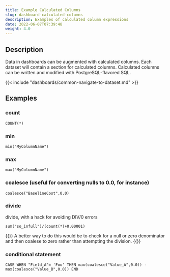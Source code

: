 ```yaml
---
title: Example Calculated Columns
slug: dashboard-calculated-columns
description: Examples of calculated column expressions
date: 2022-06-07T07:39:48
weight: 4.0
---
```


## Description

Data in dashboards can be augmented with calculated columns.  Each dataset will contain a section for calculated columns.  Calculated columns can be written and modified with PostgreSQL-flavored SQL.

{{< include "dashboards/common-navigate-to-dataset.md" >}}

## Examples
### count
```
COUNT(*)
```

### min
```
min("MyColumnName")
```

### max
```
max("MyColumnName")
```

### coalesce (useful for converting nulls to 0.0, for instance)
```
coalesce("BaselineCost",0.0)
```

### divide
divide, with a hack for avoiding DIV/0 errors
```
sum("so_infull")/(count(*)+0.00001)
```
{{<note>}}
A better way to do this would be to check for a null or zero denominator and then coalese to zero rather than attempting the division.
{{</note>}}


### conditional statement
```
CASE WHEN "Field_A"= 'Foo' THEN max(coalesce("Value_A",0.0)) - max(coalesce("Value_B",0.0)) END
```

